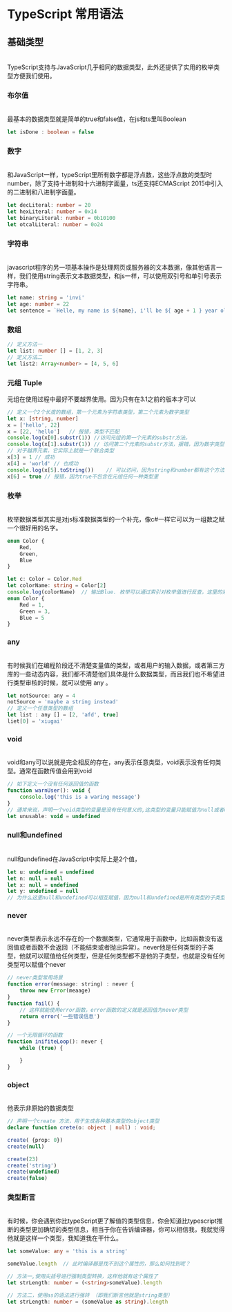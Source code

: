 # TypeScript 常用语法
## 基础类型
<br>
TypeScript支持与JavaScript几乎相同的数据类型，此外还提供了实用的枚举类型方便我们使用。

### 布尔值
<br>
最基本的数据类型就是简单的true和false值，在js和ts里叫Boolean

```ts
let isDone : boolean = false
```

### 数字
<br>
和JavaScript一样，typeScript里所有数字都是浮点数，这些浮点数的类型时number，除了支持十进制和十六进制字面量，ts还支持ECMAScript 2015中引入的二进制和八进制字面量。

```ts
let decLiteral: number = 20
let hexLiteral: number = 0x14
let binaryLiteral: number = 0b10100
let otcalLiteral: number = 0o24
```
### 字符串
<br>
javascript程序的另一项基本操作是处理网页或服务器的文本数据，像其他语言一样，我们使用string表示文本数据类型，和js一样，可以使用双引号和单引号表示字符串。

```ts
let name: string = 'invi'
let age: number = 22
let sentence = `Helle, my name is ${name}, i'll be ${ age + 1 } year old next moth.`
```
### 数组

```ts
// 定义方法一
let list: number [] = [1, 2, 3]
// 定义方法二
let list2: Array<number> = [4, 5, 6] 
```
### 元组 Tuple
元组在使用过程中最好不要越界使用。因为只有在3.1之前的版本才可以
```ts
// 定义一个2个长度的数组，第一个元素为字符串类型，第二个元素为数字类型
let x: [string, number]
x = ['hello', 22]
x = [22, 'hello']   // 报错，类型不匹配
console.log(x[0].substr(1)) //访问元组的第一个元素的substr方法。
console.log(x[1].substr(1)) // 访问第二个元素的substr方法，报错，因为数字类型不存在substr方法。
// 对于越界元素，它实际上就是一个联合类型
x[3] = 1 // 成功
x[4] = 'world' // 也成功
console.log(x[5].toString())    // 可以访问，因为string和number都有这个方法。其实只需要包含一种就都可以
x[6] = true // 报错，因为true不包含在元组任何一种类型里
```
### 枚举
<br>
枚举数据类型其实是对js标准数据类型的一个补充，像c#一样它可以为一组数之赋一个很好用的名字。

```ts
enum Color {
    Red,
    Green,
    Blue
}

let c: Color = Color.Red
let colorName: string = Color[2]
console.log(colorName)  // 输出Blue. 枚举可以通过索引对枚举值进行反查，这里的索引值可以自行定义或者默认按照顺序从0开始,当初始定义了第一个枚举值的索引后，后面不进行定义的话，后面默认从定义的开始顺序添加（比如：Red = 4 ,那么后面依次就是，5 ，6）
enum Color {
    Red = 1,
    Green = 3,
    Blue = 5
}
```
### any
<br>
有时候我们在编程阶段还不清楚变量值的类型，或者用户的输入数据，或者第三方库的一些动态内容，我们都不清楚他们具体是什么数据类型，而且我们也不希望进行类型审核的时候，就可以使用 any 。

```js
let notSource: any = 4
notSource = 'maybe a string instead'
// 定义一个任意类型的数组
let list : any [] = [2, 'afd', true]
liet[0] = 'xiugai'
```
### void
<br>
void和any可以说就是完全相反的存在，any表示任意类型，void表示没有任何类型。通常在函数传值会用到void

```js
// 如下定义一个没有任何返回值的函数
function warnUser(): void {
    console.log('this is a waring message')
}
// 通常来说，声明一个void类型的变量是没有任何意义的,这类型的变量只能赋值为null或者undefined，其他类型赋值都会报错
let unusable: void = undefined
```
### null和undefined
<br>
null和undefined在JavaScript中实际上是2个值，

```js
let u: undefined = undefined
let n: null = null
let x: null = undefined
let y: undefined = null
// 为什么这里null和undefined可以相互赋值，因为null和undefined是所有类型的子类型，子类型是可以赋值给父类型的
```

### never
<br>
never类型表示永远不存在的一个数据类型，它通常用于函数中，比如函数没有返回值或者函数不会返回（不能结束或者抛出异常）。never他是任何类型的子类型，他就可以赋值给任何类型，但是任何类型都不是他的子类型，也就是没有任何类型可以赋值个never

```js
// never类型常用场景
function error(message: string) : never {
    throw new Error(meaage)
}
function fail() {
    // 这样就能使用error函数，error函数的定义就是返回值为never类型
    return error('一些错误信息')
}

// 一个无限循环的函数
function inifiteLoop(): never {
    while (true) {

    }
}
```
### object
<br>
他表示非原始的数据类型

```ts
// 声明一个create 方法，用于生成各种基本类型的object类型
declare function crete(o: object | null) : void;

create( {prop: 0})
create(null)

create(23)
create('string')
create(undefined)
create(false)
```
### 类型断言
<br>
有时候，你会遇到你比typeScript更了解值的类型信息，你会知道比typescript推断的类型更加确切的类型信息，相当于你在告诉编译器，你可以相信我，我就觉得他就是这样一个类型，我知道我在干什么。

```ts
let someValue: any = 'this is a string'

someValue.length  // 此时编译器是找不到这个属性的，那么如何找到呢？

// 方法一,使用尖括号进行强制类型转换，这样他就有这个属性了
let strLength: number = (<string>someValue).length

// 方法二，使用as的语法进行强转 （即我们断言他就是string类型）
let strLength: number = (someValue as string).length
```